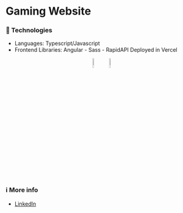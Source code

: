 # Gaming Website

### 🤖 Technologies

- Languages: Typescript/Javascript
- Frontend Libraries: Angular - Sass - RapidAPI 
Deployed in Vercel

<p align="center">
    <img src="https://user-images.githubusercontent.com/31222514/149813300-65804694-d3ea-4e31-955d-dbc47229a82d.png" width="8%" alt="Typescript logo">
  <img src="https://angular.io/assets/images/logos/angularjs/AngularJS-Shield.svg" width="8%" alt="Angular logo">
</p>

### ℹ️ More info

- [LinkedIn](https://www.linkedin.com/in/fabio-di-ceglie/)

